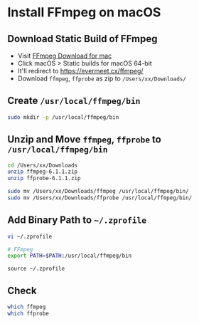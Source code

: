 # Install FFmpeg on macOS

## Download Static Build of FFmpeg
* Visit [FFmpeg Download for mac](https://ffmpeg.org/download.html#build-mac)
* Click macOS > Static builds for macOS 64-bit
* It'll redirect to <https://evermeet.cx/ffmpeg/>
* Download `ffmpeg`, `ffprobe` as zip to `/Users/xx/Downloads/`


## Create `/usr/local/ffmpeg/bin`
```bash
sudo mkdir -p /usr/local/ffmpeg/bin
```

## Unzip and Move `ffmpeg`, `ffprobe` to `/usr/local/ffmpeg/bin`
```bash
cd /Users/xx/Downloads
unzip ffmpeg-6.1.1.zip
unzip ffprobe-6.1.1.zip
```

```bash
sudo mv /Users/xx/Downloads/ffmpeg /usr/local/ffmpeg/bin/
sudo mv /Users/xx/Downloads/ffprobe /usr/local/ffmpeg/bin/
```

## Add Binary Path to `~/.zprofile`

```bash
vi ~/.zprofile
```

```bash
# FFmpeg
export PATH=$PATH:/usr/local/ffmpeg/bin
```

```
source ~/.zprofile
```

## Check
```bash
which ffmpeg
which ffprobe
```
